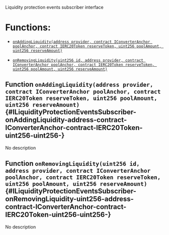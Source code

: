 Liquidity protection events subscriber interface

# Functions:

- [`onAddingLiquidity(address provider, contract IConverterAnchor poolAnchor, contract IERC20Token reserveToken, uint256 poolAmount, uint256 reserveAmount)`](#ILiquidityProtectionEventsSubscriber-onAddingLiquidity-address-contract-IConverterAnchor-contract-IERC20Token-uint256-uint256-)

- [`onRemovingLiquidity(uint256 id, address provider, contract IConverterAnchor poolAnchor, contract IERC20Token reserveToken, uint256 poolAmount, uint256 reserveAmount)`](#ILiquidityProtectionEventsSubscriber-onRemovingLiquidity-uint256-address-contract-IConverterAnchor-contract-IERC20Token-uint256-uint256-)

## Function `onAddingLiquidity(address provider, contract IConverterAnchor poolAnchor, contract IERC20Token reserveToken, uint256 poolAmount, uint256 reserveAmount)` {#ILiquidityProtectionEventsSubscriber-onAddingLiquidity-address-contract-IConverterAnchor-contract-IERC20Token-uint256-uint256-}

No description

## Function `onRemovingLiquidity(uint256 id, address provider, contract IConverterAnchor poolAnchor, contract IERC20Token reserveToken, uint256 poolAmount, uint256 reserveAmount)` {#ILiquidityProtectionEventsSubscriber-onRemovingLiquidity-uint256-address-contract-IConverterAnchor-contract-IERC20Token-uint256-uint256-}

No description
